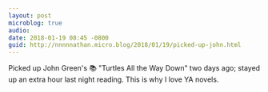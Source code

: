 ```yaml
---
layout: post
microblog: true
audio: 
date: 2018-01-19 08:45 -0800
guid: http://nnnnnathan.micro.blog/2018/01/19/picked-up-john.html
---
```

Picked up John Green's 📚 "Turtles All the Way Down" two days ago; stayed up an extra hour last night reading. This is why I love YA novels.
